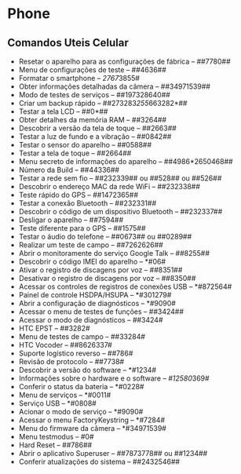 # Phone

## Comandos Uteis Celular
- Resetar o aparelho para as configurações de fábrica – ##7780##
- Menu de configurações de teste – ##4636##
- Formatar o smartphone – *2767*3855#
- Obter informações detalhadas da câmera – ##34971539##
- Modo de testes de serviços – ##197328640##
- Criar um backup rápido – ##273283*255*663282*##
- Testar a tela LCD – ##0*##
- Obter detalhes da memória RAM – ##3264##
- Descobrir a versão da tela de toque – ##2663##
- Testar a luz de fundo e a vibração – ##0842##
- Testar o sensor do aparelho – ##0588##
- Testar a tela de toque – ##2664##
- Menu secreto de informações do aparelho – ##4986*2650468##
- Número da Build – ##44336##
- Testar a rede sem fio – ##232339## ou ##528## ou ##526##
- Descobrir o endereço MAC da rede WiFi – ##232338##
- Teste rápido do GPS – ##1472365##
- Testar a conexão Bluetooth – ##232331##
- Descobrir o código de um dispositivo Bluetooth – ##232337##
- Desligar o aparelho – ##7594##
- Teste diferente para o GPS – ##1575##
- Testar o áudio do telefone – ##0673## ou ##0289##
- Realizar um teste de campo – ##7262626##
- Abrir o monitoramente do serviço Google Talk – ##8255##
- Descobrir o código IMEI do aparelho – *#06#
- Ativar o registro de discagens por voz – ##8351##
- Desativar o registro de discagens por voz – ##8350##
- Acessar os controles de registros de conexões USB – *#872564#
- Painel de controle HSDPA/HSUPA – *#301279#
- Abrir a configuração de diagnósticos – *#9090#
- Acessar o menu de testes de funções – ##3424##
- Acessar o modo de diagnósticos – ##3424#
- HTC EPST – ##3282#
- Menu de testes de campo – ##33284#
- HTC Vocoder – ##8626337#
- Suporte logístico reverso – ##786#
- Revisão de protocolo – ##7738#
- Descobrir a versão do software – *#1234#
- Informações sobre o hardware e o software – *#12580*369#
- Conferir o status da bateria – *#0228#
- Menu de serviços – *#0011#
- Serviço USB – *#0808#
- Acionar o modo de serviço – *#9090#
- Acessar o menu FactoryKeystring – *#7284#
- Menu do firmware da câmera – *#34971539#
- Menu testmodus – #0#
- Hard Reset – ##786##
- Abrir o aplicativo Superuser – ##7873778## ou ##1234##
- Conferir atualizações do sistema – ##2432546##
